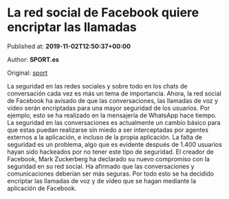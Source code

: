 
# La red social de Facebook quiere encriptar las llamadas

Published at: **2019-11-02T12:50:37+00:00**

Author: **SPORT.es**

Original: [sport](https://www.sport.es/es/noticias/tecnologia/red-social-facebook-quiere-encriptar-las-llamadas-7711374)

La seguridad en las redes sociales y sobre todo en los chats de conversación cada vez es más un tema de importancia. Ahora, la red social de Facebook ha avisado de que las conversaciones, las llamadas de voz y vídeo serán encriptadas para una mayor seguridad de los usuarios. Por ejemplo, esto se ha realizado en la mensajería de WhatsApp hace tiempo.
La seguridad en las conversaciones es actualmente un cambio básico para que estas puedan realizarse sin miedo a ser interceptadas por agentes externos a la aplicación, e incluso de la propia aplicación.
La falta de seguridad es un problema, algo que es evidente después de 1.400 usuarios hayan sido hackeados por no tener este tipo de seguridad.
El creador de Facebook, Mark Zuckerberg ha declarado su nuevo compromiso con la seguridad en su red social. Ha afirmado que las conversaciones y comunicaciones deberían ser más seguras. Por todo esto se ha decidido encriptar las llamadas de voz y de vídeo que se hagan mediante la aplicación de Facebook.
